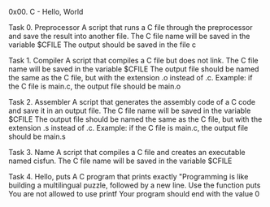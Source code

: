 0x00. C - Hello, World

Task 0. Preprocessor
A script that runs a C file through the preprocessor and save the result into another file.
	The C file name will be saved in the variable $CFILE
	The output should be saved in the file c

Task 1. Compiler
A script that compiles a C file but does not link.
	The C file name will be saved in the variable $CFILE
	The output file should be named the same as the C file, but with the extension .o instead of .c.
	Example: if the C file is main.c, the output file should be main.o

Task 2. Assembler
A script that generates the assembly code of a C code and save it in an output file.
	The C file name will be saved in the variable $CFILE
	The output file should be named the same as the C file, but with the extension .s instead of .c.
	Example: if the C file is main.c, the output file should be main.s

Task 3. Name
A script that compiles a C file and creates an executable named cisfun.
	The C file name will be saved in the variable $CFILE

Task 4. Hello, puts
A C program that prints exactly "Programming is like building a multilingual puzzle, followed by a new line.
	Use the function puts
	You are not allowed to use printf
	Your program should end with the value 0

